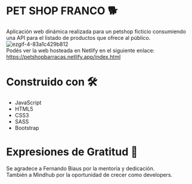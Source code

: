 # PET SHOP FRANCO 🐕
Aplicación web dinámica realizada para un petshop ficticio consumiendo una API para el listado de productos que ofrece al público. 
<br/>
![ezgif-4-83a1c429b812](https://user-images.githubusercontent.com/66225450/121469903-ade87400-c993-11eb-8a0a-067f24800c6d.gif)
<br/>
Podés ver la web hosteada en Netlify en el siguiente enlace: https://petshopbarracas.netlify.app/index.html
# Construido con 🛠️
- JavaScript
- HTML5 
- CSS3
- SASS
- Bootstrap

# Expresiones de Gratitud 🎁
Se agradece a Fernando Biaus por la mentoría y dedicación. <br/>
También a Mindhub por la oportunidad de crecer como developers.
